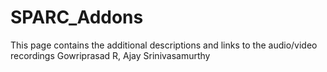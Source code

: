 # SPARC_Addons
This page contains the additional descriptions and links to the audio/video recordings
Gowriprasad R, Ajay Srinivasamurthy
